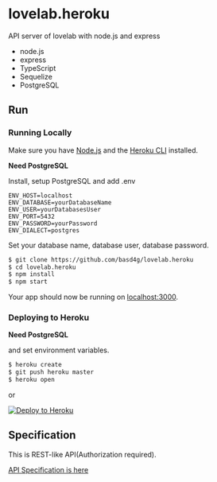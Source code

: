 # lovelab.heroku

API server of lovelab with node.js and express

- node.js
 - express
 - TypeScript
 - Sequelize
- PostgreSQL

## Run

### Running Locally

Make sure you have [Node.js](http://nodejs.org/) and the [Heroku CLI](https://cli.heroku.com/) installed.

__Need PostgreSQL__

Install, setup PostgreSQL and add .env

```.env
ENV_HOST=localhost
ENV_DATABASE=yourDatabaseName
ENV_USER=yourDatabasesUser
ENV_PORT=5432
ENV_PASSWORD=yourPassword
ENV_DIALECT=postgres
```

Set your database name, database user, database password.

```sh
$ git clone https://github.com/basd4g/lovelab.heroku
$ cd lovelab.heroku
$ npm install
$ npm start
```

Your app should now be running on [localhost:3000](http://localhost:3000/).

### Deploying to Heroku

__Need PostgreSQL__

and set environment variables.

```sh
$ heroku create
$ git push heroku master
$ heroku open
```

or

[![Deploy to Heroku](https://www.herokucdn.com/deploy/button.png)](https://heroku.com/deploy)

## Specification

This is REST-like API(Authorization required).

[API Specification is here](documents/apiSpec.md)

